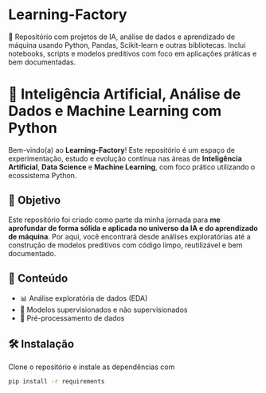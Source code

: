 # Learning-Factory
🤖 Repositório com projetos de IA, análise de dados e aprendizado de máquina usando Python, Pandas, Scikit-learn e outras bibliotecas. Inclui notebooks, scripts e modelos preditivos com foco em aplicações práticas e bem documentadas.


# 🧠 Inteligência Artificial, Análise de Dados e Machine Learning com Python

Bem-vindo(a) ao **Learning-Factory**! Este repositório é um espaço de experimentação, estudo e evolução contínua nas áreas de **Inteligência Artificial**, **Data Science** e **Machine Learning**, com foco prático utilizando o ecossistema Python.

## 🎯 Objetivo

Este repositório foi criado como parte da minha jornada para **me aprofundar de forma sólida e aplicada no universo da IA e do aprendizado de máquina**. Por aqui, você encontrará desde análises exploratórias até a construção de modelos preditivos com código limpo, reutilizável e bem documentado.

## 📌 Conteúdo

- 📊 Análise exploratória de dados (EDA)
- 🤖 Modelos supervisionados e não supervisionados
- 🔄 Pré-processamento de dados

## 🛠️ Instalação

Clone o repositório e instale as dependências com

```bash
pip install -r requirements
